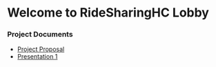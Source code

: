 # Welcome to RideSharingHC Lobby

### Project Documents

- [Project Proposal](https://hanover-cs.github.io/HC25-Caio-Montilha-Senior-Project/proposal.html)
- [Presentation 1]()
